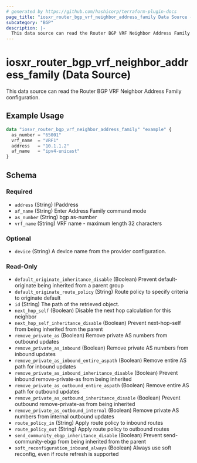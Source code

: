```yaml
---
# generated by https://github.com/hashicorp/terraform-plugin-docs
page_title: "iosxr_router_bgp_vrf_neighbor_address_family Data Source - terraform-provider-iosxr"
subcategory: "BGP"
description: |-
  This data source can read the Router BGP VRF Neighbor Address Family configuration.
---
```


# iosxr_router_bgp_vrf_neighbor_address_family (Data Source)

This data source can read the Router BGP VRF Neighbor Address Family configuration.

## Example Usage

```terraform
data "iosxr_router_bgp_vrf_neighbor_address_family" "example" {
  as_number = "65001"
  vrf_name  = "VRF1"
  address   = "10.1.1.2"
  af_name   = "ipv4-unicast"
}
```

<!-- schema generated by tfplugindocs -->
## Schema

### Required

- `address` (String) IPaddress
- `af_name` (String) Enter Address Family command mode
- `as_number` (String) bgp as-number
- `vrf_name` (String) VRF name - maximum length 32 characters

### Optional

- `device` (String) A device name from the provider configuration.

### Read-Only

- `default_originate_inheritance_disable` (Boolean) Prevent default-originate being inherited from a parent group
- `default_originate_route_policy` (String) Route policy to specify criteria to originate default
- `id` (String) The path of the retrieved object.
- `next_hop_self` (Boolean) Disable the next hop calculation for this neighbor
- `next_hop_self_inheritance_disable` (Boolean) Prevent next-hop-self from being inherited from the parent
- `remove_private_as` (Boolean) Remove private AS numbers from outbound updates
- `remove_private_as_inbound` (Boolean) Remove private AS numbers from inbound updates
- `remove_private_as_inbound_entire_aspath` (Boolean) Remove entire AS path for inbound updates
- `remove_private_as_inbound_inheritance_disable` (Boolean) Prevent inbound remove-private-as from being inherited
- `remove_private_as_outbound_entire_aspath` (Boolean) Remove entire AS path for outbound updates
- `remove_private_as_outbound_inheritance_disable` (Boolean) Prevent outbound remove-private-as from being inherited
- `remove_private_as_outbound_internal` (Boolean) Remove private AS numbers from internal outbound updates
- `route_policy_in` (String) Apply route policy to inbound routes
- `route_policy_out` (String) Apply route policy to outbound routes
- `send_community_ebgp_inheritance_disable` (Boolean) Prevent send-community-ebgp from being inherited from the parent
- `soft_reconfiguration_inbound_always` (Boolean) Always use soft reconfig, even if route refresh is supported
